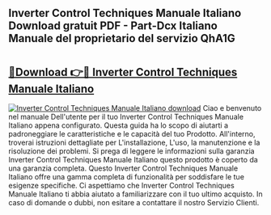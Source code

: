 ## Inverter Control Techniques Manuale Italiano Download gratuit PDF - Part-Dcx Italiano Manuale del proprietario del servizio QhA1G

# <h2><a href="http://dfacw19.blite.top/?on=Inverter+Control+Techniques+Manuale+Italiano">🔗Download 👉🔴 Inverter Control Techniques Manuale Italiano</a></h2>

[![Inverter Control Techniques Manuale Italiano download](https://i.imgur.com/lujVjoI.png)](http://dfacw19.blite.top/?on=Inverter+Control+Techniques+Manuale+Italiano)
Ciao e benvenuto nel manuale Dell'utente per il tuo Inverter Control Techniques Manuale Italiano appena configurato. Questa guida ha lo scopo di aiutarti a padroneggiare le caratteristiche e le capacità del tuo Prodotto. All'interno, troverai istruzioni dettagliate per L'installazione, L'uso, la manutenzione e la risoluzione dei problemi. Si prega di leggere le informazioni sulla garanzia Inverter Control Techniques Manuale Italiano questo prodotto è coperto da una garanzia completa. Questo Inverter Control Techniques Manuale Italiano offre una gamma completa di funzionalità per soddisfare le tue esigenze specifiche. Ci aspettiamo che Inverter Control Techniques Manuale Italiano ti abbia aiutato a familiarizzare con il tuo ultimo acquisto. In caso di domande o dubbi, non esitare a contattare il nostro Servizio Clienti.
